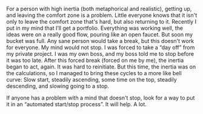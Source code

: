 For a person with high inertia (both metaphorical and realistic), getting up, and leaving the comfort zone is a problem.
Little everyone knows that it isn't only to leave the comfort zone that's hard, but also returning to it.
Recently I put in my mind that I’ll get a portfolio. Everything was working well, the ideas were on a really good flow, pouring like an open faucet. But soon my bucket was full.
Any sane person would take a break, but this doesn't work for everyone. My mind would not stop.
I was forced to take a “day off” from my private project. I was my own boss, and my boss told me to stop before it was too late.
After this forced break (forced on me by me), the inertia began to act, again. It was hard to reinitiate. But this time, the inertia was on the calculations, so I managed to bring these cycles to a more like bell curve: Slow start, steadily ascending, some time on the top, steadily descending, and slowing going to a stop.

If anyone has a problem with a mind that doesn't stop, look for a way to put it in an “automated start/stop process”. It will help. A lot.